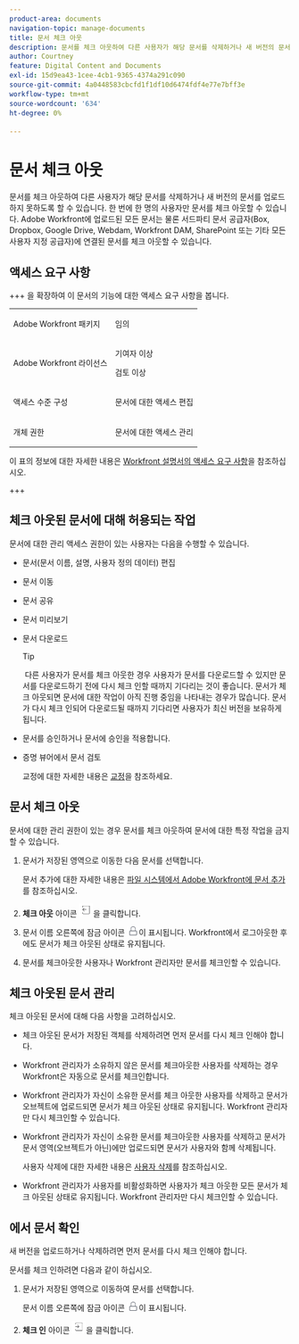 ```yaml
---
product-area: documents
navigation-topic: manage-documents
title: 문서 체크 아웃
description: 문서를 체크 아웃하여 다른 사용자가 해당 문서를 삭제하거나 새 버전의 문서를 업로드하지 못하도록 할 수 있습니다. 한 번에 한 명의 사용자만 문서를 체크 아웃할 수 있습니다. Adobe Workfront에 업로드된 모든 문서는 물론 서드파티 문서 공급자(Box, Dropbox, Google Drive, Webdam, Workfront DAM, SharePoint 또는 기타 모든 사용자 지정 공급자)에 연결된 문서를 체크 아웃할 수 있습니다.
author: Courtney
feature: Digital Content and Documents
exl-id: 15d9ea43-1cee-4cb1-9365-4374a291c090
source-git-commit: 4a0448583cbcfd1f1df10d6474fdf4e77e7bff3e
workflow-type: tm+mt
source-wordcount: '634'
ht-degree: 0%

---
```


# 문서 체크 아웃

문서를 체크 아웃하여 다른 사용자가 해당 문서를 삭제하거나 새 버전의 문서를 업로드하지 못하도록 할 수 있습니다. 한 번에 한 명의 사용자만 문서를 체크 아웃할 수 있습니다. Adobe Workfront에 업로드된 모든 문서는 물론 서드파티 문서 공급자(Box, Dropbox, Google Drive, Webdam, Workfront DAM, SharePoint 또는 기타 모든 사용자 지정 공급자)에 연결된 문서를 체크 아웃할 수 있습니다. 

## 액세스 요구 사항

+++ 을 확장하여 이 문서의 기능에 대한 액세스 요구 사항을 봅니다.

<table style="table-layout:auto"> 
 <col> 
 <col> 
 <tbody> 
  <tr> 
   <td role="rowheader">Adobe Workfront 패키지</td> 
   <td> <p>임의</p> </td> 
  </tr> 
  <tr> 
   <td role="rowheader">Adobe Workfront 라이선스</td> 
   <td> 
   <p>기여자 이상</p>
   <p>검토 이상</p> </td> 
  </tr> 
  <tr> 
   <td role="rowheader">액세스 수준 구성</td> 
   <td> <p>문서에 대한 액세스 편집</p></td> 
  </tr> 
  <tr> 
   <td role="rowheader">개체 권한</td> 
   <td> <p>문서에 대한 액세스 관리</p> </td> 
  </tr> 
 </tbody> 
</table>

이 표의 정보에 대한 자세한 내용은 [Workfront 설명서의 액세스 요구 사항](/help/quicksilver/administration-and-setup/add-users/access-levels-and-object-permissions/access-level-requirements-in-documentation.md)을 참조하십시오.

+++

## 체크 아웃된 문서에 대해 허용되는 작업

문서에 대한 관리 액세스 권한이 있는 사용자는 다음을 수행할 수 있습니다.

* 문서(문서 이름, 설명, 사용자 정의 데이터) 편집
* 문서 이동
* 문서 공유
* 문서 미리보기
* 문서 다운로드

  >[!TIP]
  >
  > 다른 사용자가 문서를 체크 아웃한 경우 사용자가 문서를 다운로드할 수 있지만 문서를 다운로드하기 전에 다시 체크 인할 때까지 기다리는 것이 좋습니다. 문서가 체크 아웃되면 문서에 대한 작업이 아직 진행 중임을 나타내는 경우가 많습니다. 문서가 다시 체크 인되어 다운로드될 때까지 기다리면 사용자가 최신 버전을 보유하게 됩니다.

* 문서를 승인하거나 문서에 승인을 적용합니다.
* 증명 뷰어에서 문서 검토

  교정에 대한 자세한 내용은 [교정](../../review-and-approve-work/proofing/proofing.md)을 참조하세요.

## 문서 체크 아웃

문서에 대한 관리 권한이 있는 경우 문서를 체크 아웃하여 문서에 대한 특정 작업을 금지할 수 있습니다. 

1. 문서가 저장된 영역으로 이동한 다음 문서를 선택합니다. 

   문서 추가에 대한 자세한 내용은 [파일 시스템에서 Adobe Workfront에 문서 추가](../../documents/adding-documents-to-workfront/add-documents-from-file-system.md)를 참조하십시오.

1. **체크 아웃** 아이콘 ![체크 아웃 아이콘](assets/check-out-25x23.png)을 클릭합니다.

1. 문서 이름 오른쪽에 잠금 아이콘 ![잠금 아이콘](assets/lock-icon-locked-qs.png)이 표시됩니다. Workfront에서 로그아웃한 후에도 문서가 체크 아웃된 상태로 유지됩니다.
1. 문서를 체크아웃한 사용자나 Workfront 관리자만 문서를 체크인할 수 있습니다.

## 체크 아웃된 문서 관리

체크 아웃된 문서에 대해 다음 사항을 고려하십시오.

* 체크 아웃된 문서가 저장된 객체를 삭제하려면 먼저 문서를 다시 체크 인해야 합니다. 
* Workfront 관리자가 소유하지 않은 문서를 체크아웃한 사용자를 삭제하는 경우 Workfront은 자동으로 문서를 체크인합니다.
* Workfront 관리자가 자신이 소유한 문서를 체크 아웃한 사용자를 삭제하고 문서가 오브젝트에 업로드되면 문서가 체크 아웃된 상태로 유지됩니다. Workfront 관리자만 다시 체크인할 수 있습니다.
* Workfront 관리자가 자신이 소유한 문서를 체크아웃한 사용자를 삭제하고 문서가 문서 영역(오브젝트가 아닌)에만 업로드되면 문서가 사용자와 함께 삭제됩니다.

  사용자 삭제에 대한 자세한 내용은 [사용자 삭제](../../administration-and-setup/add-users/create-and-manage-users/delete-a-user.md)를 참조하십시오.

* Workfront 관리자가 사용자를 비활성화하면 사용자가 체크 아웃한 모든 문서가 체크 아웃된 상태로 유지됩니다. Workfront 관리자만 다시 체크인할 수 있습니다. 

## 에서 문서 확인

새 버전을 업로드하거나 삭제하려면 먼저 문서를 다시 체크 인해야 합니다. 

문서를 체크 인하려면 다음과 같이 하십시오.

1. 문서가 저장된 영역으로 이동하여 문서를 선택합니다. 

   문서 이름 오른쪽에 잠금 아이콘 ![잠금 아이콘](assets/lock-icon-locked-qs.png)이 표시됩니다.

1. **체크 인** 아이콘 ![체크 인 아이콘](assets/check-in-25x22.png)을 클릭합니다.
